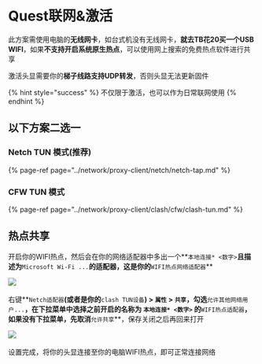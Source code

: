 # Quest联网&激活

此方案需使用电脑的**无线网卡**，如台式机没有无线网卡，**就去TB花20买一个USB WIFI**，如果**不支持开启系统原生热点**，可以使用网上搜索的免费热点软件进行共享

激活头显需要你的**梯子线路支持UDP转发**，否则头显无法更新固件‌

{% hint style="success" %}
不仅限于激活，也可以作为日常联网使用
{% endhint %}

## **以下方案二选一** <a id="yi-xia-fang-an-er-xuan-yi"></a>

### Netch TUN 模式\(推荐\) <a id="netch-tap-mo-shi-tui-jian"></a>

{% page-ref page="../network/proxy-client/netch/netch-tap.md" %}

### CFW TUN 模式 <a id="cfw-tun-mo-shi"></a>

{% page-ref page="../network/proxy-client/clash/cfw/clash-tun.md" %}

## 热点共享 <a id="re-dian-gong-xiang"></a>

开启你的WIFI热点，然后会在你的网络适配器中多出一个**`本地连接* <数字>`**且描述为**`Microsoft Wi-Fi ...`**的适配器，这是你的**`WIFI热点网络适配器`**

​![](https://cdn.jsdelivr.net/gh/EYW-015/Oculus-guide-China/img/clash/clash9.png)‌

右键**`Netch适配器`**\(或者是你的**`clash TUN设备`**\) **&gt;** **`属性`** **&gt;** **`共享`**，勾选**`允许其他网络用户...`**，在下拉菜单中选择之前开启的名称为 **`本地连接* <数字>`** 的**`WIFI热点适配器`**，如果没有下拉菜单，先取消**`允许共享`**，保存关闭之后再回来打开​

![](https://cdn.jsdelivr.net/gh/EYW-015/Oculus-guide-China/img/clash/clash10.png)‌

设置完成，将你的头显连接至你的电脑WIFI热点，即可正常连接网络

